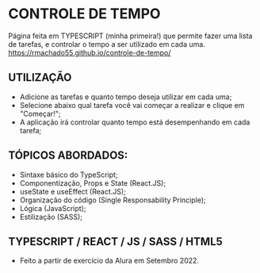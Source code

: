 # CONTROLE DE TEMPO
Página feita em TYPESCRIPT (minha primeira!) que permite fazer uma lista de tarefas, e controlar o tempo a ser utilizado em cada uma.
https://rmachado55.github.io/controle-de-tempo/

## UTILIZAÇÃO
- Adicione as tarefas e quanto tempo deseja utilizar em cada uma;
- Selecione abaixo qual tarefa você vai começar a realizar e clique em "Começar!";
- A aplicação irá controlar quanto tempo está desempenhando em cada tarefa;

## TÓPICOS ABORDADOS:
- Sintaxe básico do TypeScript;
- Componentização, Props e State (React.JS);
- useState e useEffect (React.JS);
- Organização do código (Single Responsability Principle);
- Lógica (JavaScript);
- Estilização (SASS);

## TYPESCRIPT / REACT / JS / SASS / HTML5
- Feito a partir de exercício da Alura em Setembro 2022.
